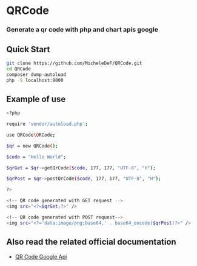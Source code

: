 # QRCode
### Generate a qr code with php and chart apis google

## Quick Start

```sh
git clone https://github.com/MicheleDeF/QRCode.git
cd QRCode
composer dump-autoload
php -S localhost:8000
```

## Example of use

```sh
<?php

require 'vendor/autoload.php';

use QRCode\QRCode;

$qr = new QRCode();

$code = "Hello World";

$qrGet = $qr->getQrCode($code, 177, 177, "UTF-8", "H");

$qrPost = $qr->postQrCode($code, 177, 177, "UTF-8", "H");

?>

<!-- QR code generated with GET request -->
<img src="<?=$qrGet;?>" />

<!-- QR code generated with POST request-->
<img src="<?='data:image/png;base64,' . base64_encode($qrPost)?>" />
```

## Also read the related official documentation
- [QR Code Google Api][df1]

[df1]: <https://developers.google.com/chart/infographics/docs/qr_codes>
